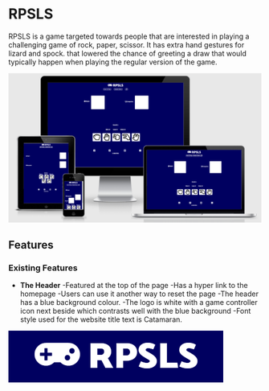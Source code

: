 # RPSLS
RPSLS is a game targeted towards people that are interested in playing a challenging game of rock, paper, scissor. 
It has extra hand gestures for  lizard and spock. that lowered the chance of greeting a draw that would typically happen when playing the regular version of the game.

![RPSLS website Mockup](https://github.com/Awoyalejohn/RPSLS/blob/main/assets/readme-files/website-mockup-image.PNG)

## Features 

### Existing Features

- __The Header__
 -Featured at the top of the page
 -Has a hyper link to the homepage
 -Users can use it another way to reset the page
 -The header has a blue background colour.
 -The logo is white with a game controller icon next beside which contrasts well with the blue background
 -Font style used for the website title text is Catamaran.
 
 ![Header](https://github.com/Awoyalejohn/RPSLS/blob/main/assets/readme-files/heade-image.PNG)

